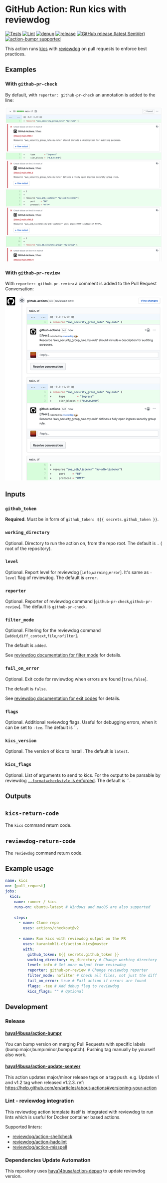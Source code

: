 # GitHub Action: Run kics with reviewdog

[![Tests](https://github.com/karankohli-cf/action-kics/workflows/Tests/badge.svg)](https://github.com/karankohli-cf/action-kics/actions?query=workflow%3ATests)
[![Lint](https://github.com/karankohli-cf/action-kics/workflows/Lint/badge.svg)](https://github.com/karankohli-cf/action-kics/actions?query=workflow%Lint)
[![depup](https://github.com/karankohli-cf/action-kics/workflows/depup/badge.svg)](https://github.com/karankohli-cf/action-kics/actions?query=workflow%3Adepup)
[![release](https://github.com/karankohli-cf/action-kics/workflows/release/badge.svg)](https://github.com/karankohli-cf/action-kics/actions?query=workflow%3Arelease)
[![GitHub release (latest SemVer)](https://img.shields.io/github/v/release/karankohli-cf/action-kics?logo=github&sort=semver)](https://github.com/karankohli-cf/action-kics/releases)
[![action-bumpr supported](https://img.shields.io/badge/bumpr-supported-ff69b4?logo=github&link=https://github.com/haya14busa/action-bumpr)](https://github.com/haya14busa/action-bumpr)

This action runs [kics](https://github.com/Checkmarx/kics) with
[reviewdog](https://github.com/reviewdog/reviewdog) on pull requests
to enforce best practices.

## Examples

### With `github-pr-check`

By default, with `reporter: github-pr-check` an annotation is added to
the line:

![Example comment made by the action, with github-pr-check](./example-github-pr-check.png)

### With `github-pr-review`

With `reporter: github-pr-review` a comment is added to
the Pull Request Conversation:

![Example comment made by the action, with github-pr-review](./example-github-pr-review.png)

## Inputs

### `github_token`

**Required**. Must be in form of `github_token: ${{ secrets.github_token }}`.

### `working_directory`

Optional. Directory to run the action on, from the repo root.
The default is `.` ( root of the repository).

### `level`

Optional. Report level for reviewdog [`info`,`warning`,`error`].
It's same as `-level` flag of reviewdog.
The default is `error`.

### `reporter`

Optional. Reporter of reviewdog command [`github-pr-check`,`github-pr-review`].
The default is `github-pr-check`.

### `filter_mode`

Optional. Filtering for the reviewdog command [`added`,`diff_context`,`file`,`nofilter`].

The default is `added`.

See [reviewdog documentation for filter mode](https://github.com/reviewdog/reviewdog/tree/master#filter-mode) for details.

### `fail_on_error`

Optional. Exit code for reviewdog when errors are found [`true`,`false`].

The default is `false`.

See [reviewdog documentation for exit codes](https://github.com/reviewdog/reviewdog/tree/master#exit-codes) for details.

### `flags`

Optional. Additional reviewdog flags. Useful for debugging errors, when it can be set to `-tee`.
The default is ``.

### `kics_version`

Optional. The version of kics to install.
The default is `latest`.

### `kics_flags`

Optional. List of arguments to send to kics.
For the output to be parsable by reviewdog [`--format=checkstyle` is enforced](./entrypoint.sh).
The default is ``.

## Outputs

## `kics-return-code`

The `kics` command return code.

## `reviewdog-return-code`

The `reviewdog` command return code.

## Example usage

```yml
name: kics
on: [pull_request]
jobs:
  kics:
    name: runner / kics
    runs-on: ubuntu-latest # Windows and macOS are also supported

    steps:
      - name: Clone repo
        uses: actions/checkout@v2

      - name: Run kics with reviewdog output on the PR
        uses: karankohli-cf/action-kics@master
        with:
          github_token: ${{ secrets.github_token }}
          working_directory: my_directory # Change working directory
          level: info # Get more output from reviewdog
          reporter: github-pr-review # Change reviewdog reporter
          filter_mode: nofilter # Check all files, not just the diff
          fail_on_error: true # Fail action if errors are found
          flags: -tee # Add debug flag to reviewdog
          kics_flags: "" # Optional
```

## Development

### Release

#### [haya14busa/action-bumpr](https://github.com/haya14busa/action-bumpr)

You can bump version on merging Pull Requests with specific labels (bump:major,bump:minor,bump:patch).
Pushing tag manually by yourself also work.

#### [haya14busa/action-update-semver](https://github.com/haya14busa/action-update-semver)

This action updates major/minor release tags on a tag push. e.g. Update v1 and v1.2 tag when released v1.2.3.
ref: <https://help.github.com/en/articles/about-actions#versioning-your-action>

### Lint - reviewdog integration

This reviewdog action template itself is integrated with reviewdog to run lints
which is useful for Docker container based actions.

Supported linters:

- [reviewdog/action-shellcheck](https://github.com/reviewdog/action-shellcheck)
- [reviewdog/action-hadolint](https://github.com/reviewdog/action-hadolint)
- [reviewdog/action-misspell](https://github.com/reviewdog/action-misspell)

### Dependencies Update Automation

This repository uses [haya14busa/action-depup](https://github.com/haya14busa/action-depup) to update
reviewdog version.
